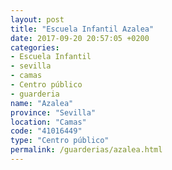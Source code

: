 ```yaml
---
layout: post
title: "Escuela Infantil Azalea"
date: 2017-09-20 20:57:05 +0200
categories:
- Escuela Infantil
- sevilla
- camas
- Centro público
- guarderia
name: "Azalea"
province: "Sevilla"
location: "Camas"
code: "41016449"
type: "Centro público"
permalink: /guarderias/azalea.html
---
```

